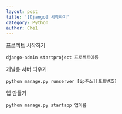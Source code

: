 ```yaml
---
layout: post
title: '[Django] 시작하기'
category: Python
author: Che1
---
```

프로젝트 시작하기
```
django-admin startproject 프로젝트이름
```

개발용 서버 띄우기
```
python manage.py runserver [ip주소][포트번호]
```

앱 만들기
```
python manage.py startapp 앱이름
```
